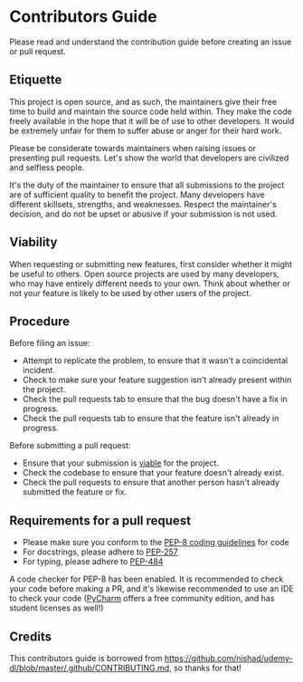# Contributors Guide

Please read and understand the contribution guide before creating an issue or pull request.

## Etiquette

This project is open source, and as such, the maintainers give their free time to build and maintain the source code held within. They make the code freely available in the hope that it will be of use to other developers. It would be extremely unfair for them to suffer abuse or anger for their hard work.

Please be considerate towards maintainers when raising issues or presenting pull requests. Let's show the world that developers are civilized and selfless people.

It's the duty of the maintainer to ensure that all submissions to the project are of sufficient quality to benefit the project. Many developers have different skillsets, strengths, and weaknesses. Respect the maintainer's decision, and do not be upset or abusive if your submission is not used.

## Viability

When requesting or submitting new features, first consider whether it might be useful to others. Open source projects are used by many developers, who may have entirely different needs to your own. Think about whether or not your feature is likely to be used by other users of the project.

## Procedure

Before filing an issue:

- Attempt to replicate the problem, to ensure that it wasn't a coincidental incident.
- Check to make sure your feature suggestion isn't already present within the project.
- Check the pull requests tab to ensure that the bug doesn't have a fix in progress.
- Check the pull requests tab to ensure that the feature isn't already in progress.

Before submitting a pull request:

- Ensure that your submission is [viable](#viability) for the project.
- Check the codebase to ensure that your feature doesn't already exist.
- Check the pull requests to ensure that another person hasn't already submitted the feature or fix.

## Requirements for a pull request

- Please make sure you conform to the [PEP-8 coding guidelines](https://www.python.org/dev/peps/pep-0008/) for code
- For docstrings, please adhere to [PEP-257](https://www.python.org/dev/peps/pep-0257/)
- For typing, please adhere to [PEP-484](https://www.python.org/dev/peps/pep-0484/)

A code checker for PEP-8 has been enabled. It is recommended to check your code before making a PR, and it's likewise recommended to use an IDE to check your code ([PyCharm](https://www.jetbrains.com/pycharm/) offers a free community edition, and has student licenses as well!)

## Credits

This contributors guide is borrowed from https://github.com/nishad/udemy-dl/blob/master/.github/CONTRIBUTING.md, so thanks for that!